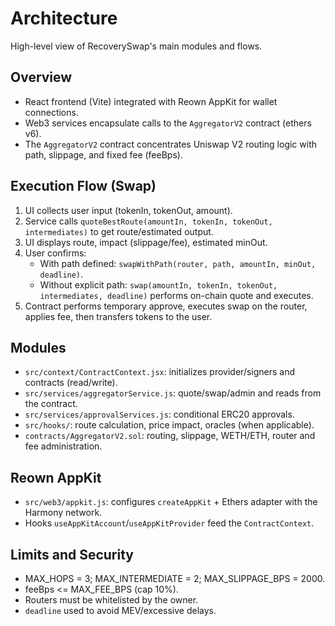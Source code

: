 # Architecture

High-level view of RecoverySwap's main modules and flows.

## Overview
- React frontend (Vite) integrated with Reown AppKit for wallet connections.
- Web3 services encapsulate calls to the `AggregatorV2` contract (ethers v6).
- The `AggregatorV2` contract concentrates Uniswap V2 routing logic with path, slippage, and fixed fee (feeBps).

## Execution Flow (Swap)
1. UI collects user input (tokenIn, tokenOut, amount).
2. Service calls `quoteBestRoute(amountIn, tokenIn, tokenOut, intermediates)` to get route/estimated output.
3. UI displays route, impact (slippage/fee), estimated minOut.
4. User confirms:
   - With path defined: `swapWithPath(router, path, amountIn, minOut, deadline)`.
   - Without explicit path: `swap(amountIn, tokenIn, tokenOut, intermediates, deadline)` performs on-chain quote and executes.
5. Contract performs temporary approve, executes swap on the router, applies fee, then transfers tokens to the user.

## Modules
- `src/context/ContractContext.jsx`: initializes provider/signers and contracts (read/write).
- `src/services/aggregatorService.js`: quote/swap/admin and reads from the contract.
- `src/services/approvalServices.js`: conditional ERC20 approvals.
- `src/hooks/`: route calculation, price impact, oracles (when applicable).
- `contracts/AggregatorV2.sol`: routing, slippage, WETH/ETH, router and fee administration.

## Reown AppKit
- `src/web3/appkit.js`: configures `createAppKit` + Ethers adapter with the Harmony network.
- Hooks `useAppKitAccount`/`useAppKitProvider` feed the `ContractContext`.

## Limits and Security
- MAX_HOPS = 3; MAX_INTERMEDIATE = 2; MAX_SLIPPAGE_BPS = 2000.
- feeBps <= MAX_FEE_BPS (cap 10%).
- Routers must be whitelisted by the owner.
- `deadline` used to avoid MEV/excessive delays.
